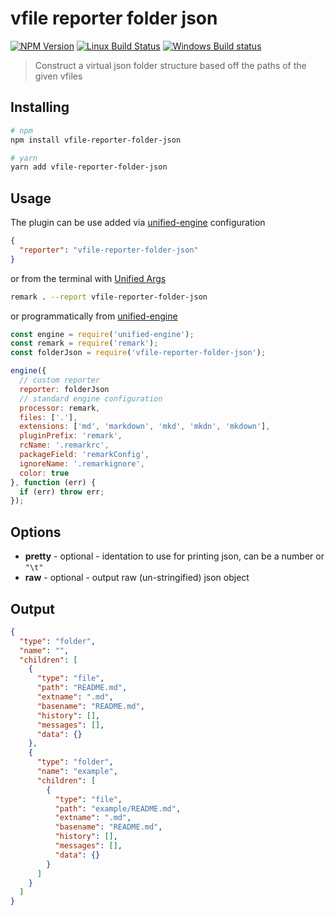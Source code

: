 # vfile reporter folder json

[![NPM Version](https://img.shields.io/npm/v/vfile-reporter-folder-json.svg)](https://www.npmjs.com/package/vfile-reporter-folder-json)
[![Linux Build Status](https://travis-ci.org/ChristianMurphy/vfile-reporter-folder-json.svg?branch=master)](https://travis-ci.org/ChristianMurphy/vfile-reporter-folder-json)
[![Windows Build status](https://ci.appveyor.com/api/projects/status/wxvxxtwbgkub7tmf/branch/master?svg=true)](https://ci.appveyor.com/project/ChristianMurphy/vfile-reporter-folder-json/branch/master)

> Construct a virtual json folder structure based off the paths of the given vfiles

## Installing

```sh
# npm
npm install vfile-reporter-folder-json

# yarn
yarn add vfile-reporter-folder-json
```

## Usage

The plugin can be use added via [unified-engine](https://github.com/unifiedjs/unified-engine#options) configuration

```json
{
  "reporter": "vfile-reporter-folder-json"
}
```

or from the terminal with [Unified Args](https://github.com/unifiedjs/unified-args#--report-reporter)

```sh
remark . --report vfile-reporter-folder-json
```

or programmatically from [unified-engine](https://github.com/unifiedjs/unified-engine#options)

```js
const engine = require('unified-engine');
const remark = require('remark');
const folderJson = require('vfile-reporter-folder-json');

engine({
  // custom reporter
  reporter: folderJson
  // standard engine configuration
  processor: remark,
  files: ['.'],
  extensions: ['md', 'markdown', 'mkd', 'mkdn', 'mkdown'],
  pluginPrefix: 'remark',
  rcName: '.remarkrc',
  packageField: 'remarkConfig',
  ignoreName: '.remarkignore',
  color: true
}, function (err) {
  if (err) throw err;
});
```

## Options

* **pretty** - optional - identation to use for printing json, can be a number or `"\t"`
* **raw** - optional - output raw (un-stringified) json object

## Output

```json
{
  "type": "folder",
  "name": "",
  "children": [
    {
      "type": "file",
      "path": "README.md",
      "extname": ".md",
      "basename": "README.md",
      "history": [],
      "messages": [],
      "data": {}
    },
    {
      "type": "folder",
      "name": "example",
      "children": [
        {
          "type": "file",
          "path": "example/README.md",
          "extname": ".md",
          "basename": "README.md",
          "history": [],
          "messages": [],
          "data": {}
        }
      ]
    }
  ]
}
```
